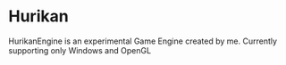 # Hurikan
HurikanEngine is an experimental Game Engine created by me.
Currently supporting only Windows and OpenGL

